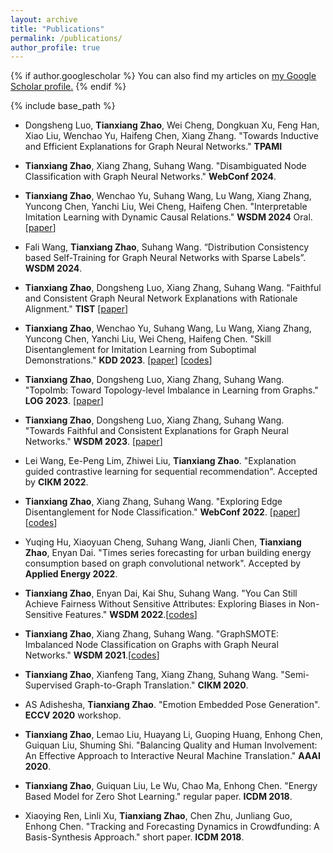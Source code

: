 ```yaml
---
layout: archive
title: "Publications"
permalink: /publications/
author_profile: true
---
```


{% if author.googlescholar %}
  You can also find my articles on <u><a href="{{author.googlescholar}}">my Google Scholar profile</a>.</u>
{% endif %}

{% include base_path %}

- Dongsheng Luo, **Tianxiang Zhao**, Wei Cheng, Dongkuan Xu, Feng Han, Xiao Liu, Wenchao Yu, Haifeng Chen, Xiang Zhang. "Towards Inductive and Efficient Explanations for Graph Neural Networks." **TPAMI**

- **Tianxiang Zhao**, Xiang Zhang, Suhang Wang. "Disambiguated Node Classification with Graph Neural Networks." **WebConf 2024**.

- **Tianxiang Zhao**, Wenchao Yu, Suhang Wang, Lu Wang, Xiang Zhang, Yuncong Chen, Yanchi Liu, Wei Cheng, Haifeng Chen. "Interpretable Imitation Learning with Dynamic Causal Relations." **WSDM 2024** Oral. \[[paper](https://arxiv.org/abs/2310.00489)\]

- Fali Wang, **Tianxiang Zhao**, Suhang Wang. “Distribution Consistency based Self-Training for Graph Neural Networks with Sparse Labels”. **WSDM 2024**.

- **Tianxiang Zhao**, Dongsheng Luo, Xiang Zhang, Suhang Wang. "Faithful and Consistent Graph Neural Network Explanations with Rationale Alignment." **TIST** \[[paper](https://arxiv.org/abs/2301.02791)\]

- **Tianxiang Zhao**, Wenchao Yu, Suhang Wang, Lu Wang, Xiang Zhang, Yuncong Chen, Yanchi Liu, Wei Cheng, Haifeng Chen. "Skill Disentanglement for Imitation Learning from Suboptimal Demonstrations." **KDD 2023**. \[[paper](https://arxiv.org/abs/2306.07919)\]  \[[codes](https://github.com/TianxiangZhao/ImitationNoisyDemon)\]

- **Tianxiang Zhao**, Dongsheng Luo, Xiang Zhang, Suhang Wang. "TopoImb: Toward Topology-level Imbalance in Learning from Graphs." **LOG 2023**. \[[paper](https://arxiv.org/abs/2212.08689)\]

- **Tianxiang Zhao**, Dongsheng Luo, Xiang Zhang, Suhang Wang. "Towards Faithful and Consistent Explanations for Graph Neural Networks." **WSDM 2023**. \[[paper](https://arxiv.org/abs/2205.13733)\]

- Lei Wang, Ee-Peng Lim, Zhiwei Liu, **Tianxiang Zhao**. "Explanation guided contrastive learning for sequential recommendation". Accepted by **CIKM 2022**.

- **Tianxiang Zhao**, Xiang Zhang, Suhang Wang. "Exploring Edge Disentanglement for Node Classification." **WebConf 2022**. \[[paper](https://arxiv.org/abs/2202.11245)\]\[[codes](https://github.com/TianxiangZhao/EdgeDisentangle_SSL)\]

- Yuqing Hu, Xiaoyuan Cheng, Suhang Wang, Jianli Chen, **Tianxiang Zhao**, Enyan Dai. "Times series forecasting for urban building energy consumption based on graph convolutional network". Accepted by **Applied Energy 2022**.

- **Tianxiang Zhao**, Enyan Dai, Kai Shu, Suhang Wang. "You Can Still Achieve Fairness Without Sensitive Attributes: Exploring Biases in Non-Sensitive Features." **WSDM 2022**.\[[codes](https://github.com/TianxiangZhao/fairlearn)\]

<!---- Weijeiying Ren, Kunpeng Liu, **Tianxiang Zhao**, Yanjie Fu. "Fair and effective policing for neighborhood safety: understanding and overcoming selection biases". Accepted by **Frontiers in big data 2021**.-->

- **Tianxiang Zhao**, Xiang Zhang, Suhang Wang. "GraphSMOTE: Imbalanced Node Classification on Graphs with Graph Neural Networks." **WSDM 2021**.\[[codes](https://github.com/TianxiangZhao/GraphSmote)\]

- **Tianxiang Zhao**, Xianfeng Tang, Xiang Zhang, Suhang Wang. "Semi-Supervised Graph-to-Graph Translation." **CIKM 2020**.

- AS Adishesha, **Tianxiang Zhao**. "Emotion Embedded Pose Generation". **ECCV 2020** workshop.

- **Tianxiang Zhao**, Lemao Liu, Huayang Li, Guoping Huang, Enhong Chen, Guiquan Liu, Shuming Shi. "Balancing Quality and Human Involvement: An Effective Approach to Interactive Neural Machine Translation."  **AAAI 2020**.

- **Tianxiang Zhao**, Guiquan Liu, Le Wu, Chao Ma, Enhong Chen. "Energy Based Model for Zero Shot Learning." regular paper. **ICDM 2018**.

- Xiaoying Ren, Linli Xu, **Tianxiang Zhao**, Chen Zhu, Junliang Guo, Enhong Chen. "Tracking and Forecasting Dynamics in Crowdfunding: A Basis-Synthesis Approach." short paper. **ICDM 2018**.

